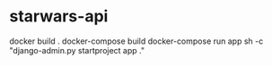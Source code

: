# starwars-api
docker build .
docker-compose build
docker-compose run app sh -c "django-admin.py startproject app ."